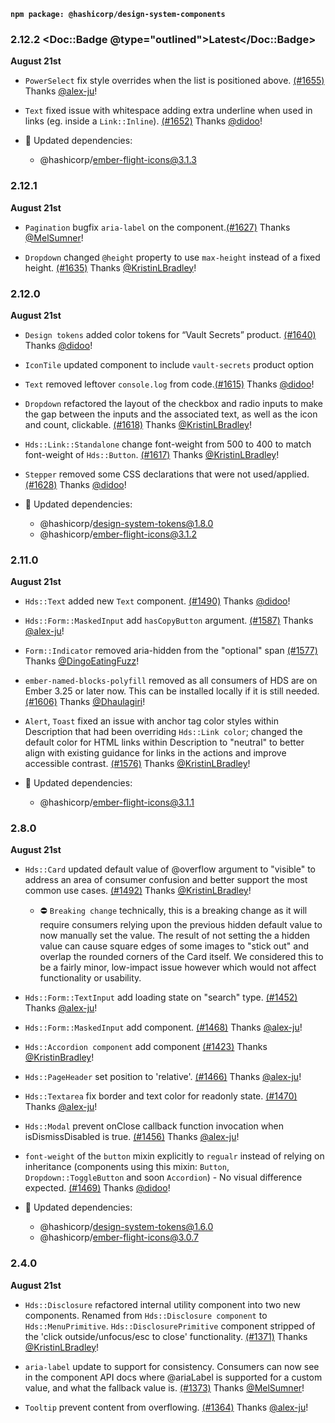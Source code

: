 **`npm package: @hashicorp/design-system-components`**

### 2.12.2 <Doc::Badge @type="outlined">Latest</Doc::Badge> 

**August 21st**

- `PowerSelect` fix style overrides when the list is positioned above. [(#1655)](https://github.com/hashicorp/design-system/pull/1655) Thanks [@alex-ju](https://github.com/alex-ju)!

- `Text` fixed issue with whitespace adding extra underline when used in links (eg. inside a `Link::Inline`). [(#1652)](https://github.com/hashicorp/design-system/pull/1652) Thanks [@didoo](https://github.com/didoo)! 

- 🔄 Updated dependencies:
    - @hashicorp/ember-flight-icons@3.1.3

### 2.12.1 

**August 21st**

- `Pagination` bugfix `aria-label` on the component.[(#1627)](https://github.com/hashicorp/design-system/pull/1627) Thanks [@MelSumner](https://github.com/MelSumner)! 

- `Dropdown` changed `@height` property to use `max-height` instead of a fixed height. [(#1635)](https://github.com/hashicorp/design-system/pull/1635) Thanks [@KristinLBradley](https://github.com/KristinLBradley)!

### 2.12.0

**August 21st**

- `Design tokens` added color tokens for “Vault Secrets” product. [(#1640)](https://github.com/hashicorp/design-system/pull/1640) Thanks [@didoo](https://github.com/didoo)! 

- `IconTile` updated component to include `vault-secrets` product option

- `Text` removed leftover `console.log` from code.[(#1615)](https://github.com/hashicorp/design-system/pull/1615) Thanks [@didoo](https://github.com/didoo)!

- `Dropdown` refactored the layout of the checkbox and radio inputs to make the gap between the inputs and the associated text, as well as the icon and count, clickable. [(#1618)](https://github.com/hashicorp/design-system/pull/1618) Thanks [@KristinLBradley](https://github.com/KristinLBradley)!

- `Hds::Link::Standalone` change font-weight from 500 to 400 to match font-weight of `Hds::Button`. [(#1617)](https://github.com/hashicorp/design-system/pull/1617) Thanks [@KristinLBradley](https://github.com/KristinLBradley)!

- `Stepper` removed some CSS declarations that were not used/applied. [(#1628)](https://github.com/hashicorp/design-system/pull/1628) Thanks [@didoo](https://github.com/didoo)!

- 🔄 Updated dependencies:
    - @hashicorp/design-system-tokens@1.8.0
    - @hashicorp/ember-flight-icons@3.1.2

### 2.11.0

**August 21st**

- `Hds::Text` added new `Text` component. [(#1490)](https://github.com/hashicorp/design-system/pull/1490) Thanks [@didoo](https://github.com/didoo)!

- `Hds::Form::MaskedInput` add `hasCopyButton` argument. [(#1587)](https://github.com/hashicorp/design-system/pull/15807) Thanks [@alex-ju](https://github.com/alex-ju)!

- `Form::Indicator` removed aria-hidden from the "optional" span [(#1577)](https://github.com/hashicorp/design-system/pull/1577) Thanks [@DingoEatingFuzz](https://github.com/DingoEatingFuzz)!

- `ember-named-blocks-polyfill` removed as all consumers of HDS are on Ember 3.25 or later now. This can be installed locally if it is still needed. [(#1606)](https://github.com/hashicorp/design-system/pull/1577) Thanks [@Dhaulagiri](https://github.com/didoo)! 

- `Alert`, `Toast` fixed an issue with anchor tag color styles within Description that had been overriding `Hds::Link color`; changed the default color for HTML links within Description to "neutral" to better align with existing guidance for links in the actions and improve accessible contrast. [(#1576)](https://github.com/hashicorp/design-system/pull/1577) Thanks [@KristinLBradley](https://github.com/KristinLBradley)! 

- 🔄 Updated dependencies:
    - @hashicorp/ember-flight-icons@3.1.1

### 2.8.0

**August 21st**

- `Hds::Card` updated default value of @overflow argument to "visible" to address an area of consumer confusion and better support the most common use cases. 
[(#1492)](https://github.com/hashicorp/design-system/pull/1492) Thanks [@KristinLBradley](https://github.com/KristinLBradley)! 
    - ⛔️ `Breaking change` technically, this is a breaking change as it will require consumers relying upon the previous hidden default value to now manually set the value. The result of not setting the a hidden value can cause square edges of some images to "stick out" and overlap the rounded corners of the Card itself. We considered this to be a fairly minor, low-impact issue however which would not affect functionality or usability.

- `Hds::Form::TextInput` add loading state on "search" type. [(#1452)](https://github.com/hashicorp/design-system/pull/1492) Thanks [@alex-ju](https://github.com/alex-ju)! 

- `Hds::Form::MaskedInput` add component. [(#1468)](https://github.com/hashicorp/design-system/pull/1492) Thanks [@alex-ju](https://github.com/alex-ju)!

- `Hds::Accordion component` add component [(#1423)](https://github.com/hashicorp/design-system/pull/1423) Thanks [@KristinBradley](https://github.com/KristinLBradley)!

- `Hds::PageHeader` set position to 'relative'. [(#1466)](https://github.com/hashicorp/design-system/pull/1466) Thanks [@alex-ju](https://github.com/alex-ju)!

- `Hds::Textarea` fix border and text color for readonly state. [(#1470)](https://github.com/hashicorp/design-system/pull/1470) Thanks [@alex-ju](https://github.com/alex-ju)!

- `Hds::Modal` prevent onClose callback function invocation when isDismissDisabled is true. [(#1456)](https://github.com/hashicorp/design-system/pull/145) Thanks [@alex-ju](https://github.com/alex-ju)!

- `font-weight` of the `button` mixin explicitly to `regualr` instead of relying on inheritance (components using this mixin: `Button`, `Dropdown::ToggleButton` and soon `Accordion`) - No visual difference expected. [(#1469)](https://github.com/hashicorp/design-system/pull/1469) Thanks [@didoo](https://github.com/didoo)!

- 🔄 Updated dependencies:
    - @hashicorp/design-system-tokens@1.6.0
    - @hashicorp/ember-flight-icons@3.0.7

### 2.4.0

**August 21st**

- `Hds::Disclosure` refactored internal utility component into two new components. Renamed from `Hds::Disclosure component` to `Hds::MenuPrimitive`. `Hds::DisclosurePrimitive` component stripped of the 'click outside/unfocus/esc to close' functionality. [(#1371)](https://github.com/hashicorp/design-system/pull/1371) Thanks [@KristinLBradley](https://github.com/KristinLBradley)!

- `aria-label` update to support for consistency. Consumers can now see in the component API docs where @ariaLabel is supported for a custom value, and what the fallback value is. [(#1373)](https://github.com/hashicorp/design-system/pull/1373) Thanks [@MelSumner](https://github.com/MelSumner)!

- `Tooltip` prevent content from overflowing. [(#1364)](https://github.com/hashicorp/design-system/pull/1371) Thanks [@alex-ju](https://github.com/alex-ju)!
